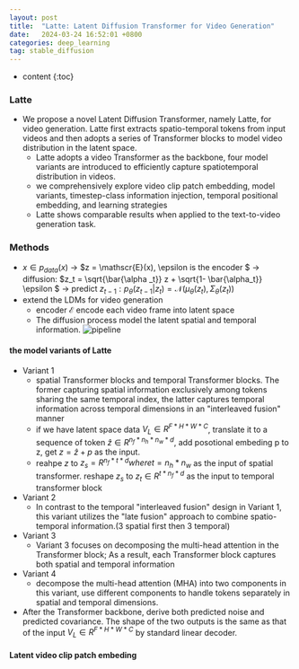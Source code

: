 ```yaml
---
layout: post
title:  "Latte: Latent Diffusion Transformer for Video Generation"
date:   2024-03-24 16:52:01 +0800
categories: deep_learning
tag: stable_diffusion
---
```



* content
{:toc}
### Latte
- We propose a novel Latent Diffusion Transformer, namely Latte, for video generation. Latte first extracts spatio-temporal tokens from input videos and then adopts a series of Transformer blocks to model video distribution in the latent space.
  - Latte adopts a video Transformer as the backbone, four model variants are introduced to efficiently capture spatiotemporal distribution in videos.
  - we comprehensively explore video clip patch embedding, model 
  variants, timestep-class information injection, temporal positional embedding, and learning strategies
  - Latte shows comparable results when applied to the text-to-video generation task.
### Methods
- $x \in p_{data}(x)$ -> $z = \mathscr{E}(x), \epsilon is the encoder $ ->  diffusion: $z_t = \sqrt{\bar{\alpha _t}} z + \sqrt{1- \bar{\alpha_t}} \epsilon $ -> predict $z_{t-1} : p_\theta(z_{t-1} | z_t) = \mathscr{N}(\mu_\theta(z_t), \Sigma_{\theta}(z_t))$
- extend the LDMs for video generation
  - encoder $\mathscr{E}$ encode each video frame into latent space
  - The diffusion process model the latent spatial and temporal information.
![pipeline]()
#### the model variants of Latte
- Variant 1
  - spatial Transformer blocks and temporal Transformer blocks. The former capturing spatial information exclusively among tokens sharing the same temporal index, the latter captures temporal information across temporal dimensions in an "interleaved fusion" manner
  - if we have latent space data $V_L \in R^{F*H*W*C}$, translate it to a sequence of token $\hat{z} \in R^{n_f*n_h*n_w*d}$, add posotional embeding p to z, get $z = \hat{z} + p$ as the input.
  - reahpe $z$ to $z_s = R^{n_f*t*d} where t = n_h * n_w$ as the input of spatial transformer. reshape $z_s$ to $z_t \in R^{t*n_f*d}$ as the input to temporal transformer block
- Variant 2
  - In contrast to the temporal "interleaved fusion" design in Variant 1, this variant utilizes the "late fusion" approach to combine spatio-temporal information.(3 spatial first then 3 temporal)
- Variant 3
  - Variant 3 focuses on decomposing the multi-head attention in the Transformer block; As a result, each Transformer block captures both spatial and temporal information
- Variant 4
  - decompose the multi-head attention (MHA) into two components in this variant, use different components to handle tokens separately in spatial and temporal dimensions.
- After the Transformer backbone, derive both predicted noise and predicted covariance. The shape of the two outputs is the same as that of the input $V_L \in R^{F*H*W*C}$ by standard linear decoder.
#### Latent video clip patch embeding

